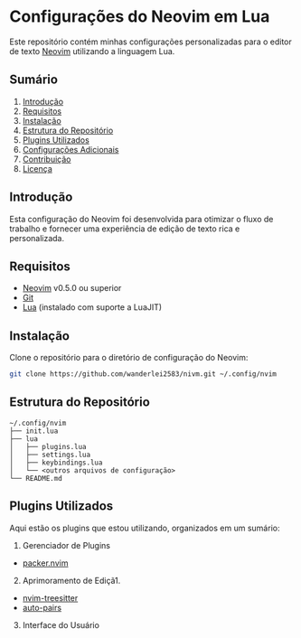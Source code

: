 # Configurações do Neovim em Lua

Este repositório contém minhas configurações personalizadas para o editor de texto [Neovim](https://neovim.io/) utilizando a linguagem Lua. 

## Sumário

1. [Introdução](#introdução)
2. [Requisitos](#requisitos)
3. [Instalação](#instalação)
4. [Estrutura do Repositório](#estrutura-do-repositório)
5. [Plugins Utilizados](#plugins-utilizados)
6. [Configurações Adicionais](#configurações-adicionais)
7. [Contribuição](#contribuição)
8. [Licença](#licença)

## Introdução

Esta configuração do Neovim foi desenvolvida para otimizar o fluxo de trabalho e fornecer uma experiência de edição de texto rica e personalizada.

## Requisitos

- [Neovim](https://github.com/neovim/neovim) v0.5.0 ou superior
- [Git](https://git-scm.com/)
- [Lua](https://www.lua.org/) (instalado com suporte a LuaJIT)

## Instalação

Clone o repositório para o diretório de configuração do Neovim:

```sh
git clone https://github.com/wanderlei2583/nivm.git ~/.config/nvim
```

## Estrutura do Repositório

```plaintex
~/.config/nvim
├── init.lua
├── lua
│   ├── plugins.lua
│   ├── settings.lua
│   ├── keybindings.lua
│   └── <outros arquivos de configuração>
└── README.md
```

## Plugins Utilizados

Aqui estão os plugins que estou utilizando, organizados em um sumário:
1. Gerenciador de Plugins
- [packer.nvim](https://github.com/wbthomason/packer.nvim)
2. Aprimoramento de Ediçã1.
 - [nvim-treesitter](https://github.com/nvim-treesitter/nvim-treesitter)
 - [auto-pairs](https://github.com/jiangmiao/auto-pairs)
3. Interface do Usuário


